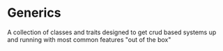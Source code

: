 # Generics

A collection of classes and traits designed to get crud based systems up and running with most common features 
"out of the box"
